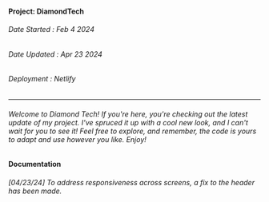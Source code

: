#### Project: DiamondTech
###### Date Started : Feb 4 2024
###### Date Updated : Apr 23 2024
###### Deployment : Netlify
---
###### Welcome to Diamond Tech! If you're here, you're checking out the latest update of my project. I've spruced it up with a cool new look, and I can't wait for you to see it! Feel free to explore, and remember, the code is yours to adapt and use however you like. Enjoy! ######

#### Documentation
###### [04/23/24] To address responsiveness across screens, a fix to the header has been made.
